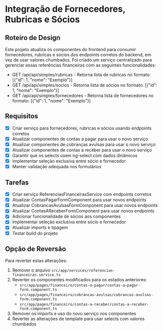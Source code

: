 # Integração de Fornecedores, Rubricas e Sócios

## Roteiro de Design

Este projeto atualiza os componentes do frontend para consumir fornecedores, rubricas e sócios dos endpoints corretos do backend, em vez de usar valores chumbados. Foi criado um serviço centralizado para gerenciar essas referências financeiras com as seguintes funcionalidades:

- GET /api/api/simples/rubricas - Retorna lista de rubricas no formato: [{"id": 1, "nome": "Exemplo"}]
- GET /api/api/simples/socios - Retorna lista de sócios no formato: [{"id": 1, "nome": "Exemplo"}]
- GET /api/api/simples/fornecedores - Retorna lista de fornecedores no formato: [{"id": 1, "nome": "Exemplo"}]

## Requisitos

- [x] Criar serviço para fornecedores, rubricas e sócios usando endpoints corretos
- [x] Atualizar componentes de contas a pagar para usar o novo serviço
- [x] Atualizar componentes de cobranças avulsas para usar o novo serviço
- [x] Atualizar componentes de contas a receber para usar o novo serviço
- [x] Garantir que os selects usem ng-select com dados dinâmicos
- [x] Implementar seleção exclusiva entre sócio e fornecedor
- [x] Manter validação adequada nos formulários

## Tarefas

- [x] Criar serviço ReferenciasFinanceirasService com endpoints corretos
- [x] Atualizar ContasPagarFormComponent para usar novos endpoints
- [x] Atualizar CobrancasAvulsasFormComponent para usar novos endpoints
- [x] Atualizar ContasAReceberFormComponent para usar novos endpoints
- [x] Adicionar funcionalidade de sócios aos componentes
- [x] Implementar seleção exclusiva entre sócio e fornecedor
- [x] Atualizar imports e tipagem
- [x] Testar build do projeto

## Opção de Reversão

Para reverter estas alterações:

1. Remover o arquivo `src/app/services/referencias-financeiras.service.ts`
2. Reverter os componentes modificados para os estados anteriores:
   - `src/app/pages/financeiro/contas-a-pagar/contas-a-pagar-form.component.ts`
   - `src/app/pages/financeiro/cobrancas-avulsas/cobrancas-avulsas-form.component.ts`
   - `src/app/pages/financeiro/contas-a-receber/contas-a-receber-form.component.ts`
3. Remover os imports e uso do novo serviço nos componentes
4. Reverter as alterações de template para usar selects com valores chumbados
